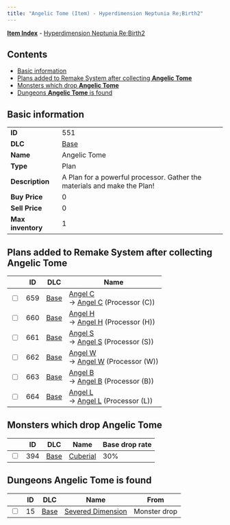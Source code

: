 ```yaml
---
title: "Angelic Tome (Item) - Hyperdimension Neptunia Re;Birth2"
---
```


[**Item Index**](/neptunia/rb2/item/index.html) - [Hyperdimension Neptunia Re;Birth2](/neptunia/rb2)

## Contents

- [Basic information](#basic-information)
- [Plans added to Remake System after collecting **Angelic Tome**](#plans-added-to-remake-system-after-collecting-angelic-tome)
- [Monsters which drop **Angelic Tome**](#monsters-which-drop-angelic-tome)
- [Dungeons **Angelic Tome** is found](#dungeons-angelic-tome-is-found)

## Basic information

|   |   |
| -- | -- |
| **ID** | 551 |
| **DLC** | [Base](/neptunia/rb2/dlc/0-base.html) |
| **Name** | Angelic Tome |
| **Type** | Plan |
| **Description** | A Plan for a powerful processor. Gather the materials and make the Plan! |
| **Buy Price** | 0 |
| **Sell Price** | 0 |
| **Max inventory** | 1 |

## Plans added to Remake System after collecting **Angelic Tome**

|    | ID | DLC | Name |
| -- | -- | --- | ---- |
| <input type="checkbox" id="rb2-remake-0-659" class="trackbox" /> | 659 | [Base](/neptunia/rb2/dlc/0-base.html) | [Angel C](/neptunia/rb2/remake/0-659-angel-c.html)<br />→ [Angel C](/neptunia/rb2/item/0-3485-angel-c.html) (Processor (C)) |
| <input type="checkbox" id="rb2-remake-0-660" class="trackbox" /> | 660 | [Base](/neptunia/rb2/dlc/0-base.html) | [Angel H](/neptunia/rb2/remake/0-660-angel-h.html)<br />→ [Angel H](/neptunia/rb2/item/0-3486-angel-h.html) (Processor (H)) |
| <input type="checkbox" id="rb2-remake-0-661" class="trackbox" /> | 661 | [Base](/neptunia/rb2/dlc/0-base.html) | [Angel S](/neptunia/rb2/remake/0-661-angel-s.html)<br />→ [Angel S](/neptunia/rb2/item/0-3487-angel-s.html) (Processor (S)) |
| <input type="checkbox" id="rb2-remake-0-662" class="trackbox" /> | 662 | [Base](/neptunia/rb2/dlc/0-base.html) | [Angel W](/neptunia/rb2/remake/0-662-angel-w.html)<br />→ [Angel W](/neptunia/rb2/item/0-3488-angel-w.html) (Processor (W)) |
| <input type="checkbox" id="rb2-remake-0-663" class="trackbox" /> | 663 | [Base](/neptunia/rb2/dlc/0-base.html) | [Angel B](/neptunia/rb2/remake/0-663-angel-b.html)<br />→ [Angel B](/neptunia/rb2/item/0-3489-angel-b.html) (Processor (B)) |
| <input type="checkbox" id="rb2-remake-0-664" class="trackbox" /> | 664 | [Base](/neptunia/rb2/dlc/0-base.html) | [Angel L](/neptunia/rb2/remake/0-664-angel-l.html)<br />→ [Angel L](/neptunia/rb2/item/0-3490-angel-l.html) (Processor (L)) |

## Monsters which drop **Angelic Tome**

|    | ID | DLC | Name | Base drop rate |
| -- | -- | --- | ---- | -------------- |
| <input type="checkbox" id="rb2-monster-0-394" class="trackbox" /> | 394 | [Base](/neptunia/rb2/dlc/0-base.html) | [Cuberial](/neptunia/rb2/monster/0-394-cuberial.html) | 30% |

## Dungeons **Angelic Tome** is found

|    | ID | DLC | Name | From |
| -- | -- | --- | ---- | ---- |
| <input type="checkbox" id="rb2-dungeon-0-15" class="trackbox" /> | 15 | [Base](/neptunia/rb2/dlc/0-base.html) | [Severed Dimension](/neptunia/rb2/dungeon/0-15-severed-dimension.html) | Monster drop |
